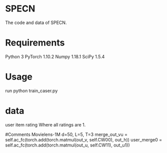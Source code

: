 # SPECN
The code and data of SPECN.

# Requirements
Python  3
PyTorch 1.10.2
Numpy   1.18.1
SciPy   1.5.4

# Usage
run python train_caser.py

# data
user item rating
Where all ratings are 1.

#Comments
Movielens-1M
d=50, L=5, T=3
 merge_out_vu = self.ac_fc(torch.add(torch.matmul(out_v, self.CW00), out_h))
 user_merge0 = self.ac_fc(torch.add(torch.matmul(out_u, self.CW11), out_u1))
